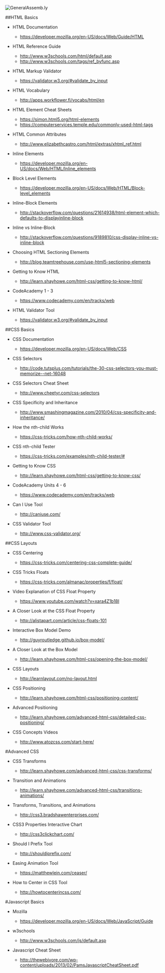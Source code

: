 ![GeneralAssemb.ly](https://github.com/generalassembly/ga-ruby-on-rails-for-devs/raw/master/images/ga.png "GeneralAssemb.ly")


##HTML Basics

* HTML Documentation
	* https://developer.mozilla.org/en-US/docs/Web/Guide/HTML
	
* HTML Reference Guide
	* http://www.w3schools.com/html/default.asp
  * http://www.w3schools.com/tags/ref_byfunc.asp

* HTML Markup Validator
  * https://validator.w3.org/#validate_by_input

* HTML Vocabulary
  * http://apps.workflower.fi/vocabs/html/en

* HTML Element Cheat Sheets
  * https://simon.html5.org/html-elements
  * https://computerservices.temple.edu/commonly-used-html-tags

* HTML Common Attributes
	* http://www.elizabethcastro.com/html/extras/xhtml_ref.html

* Inline Elements
	* https://developer.mozilla.org/en-US/docs/Web/HTML/Inline_elements

* Block Level Elements
	* https://developer.mozilla.org/en-US/docs/Web/HTML/Block-level_elements

* Inline-Block Elements
	* http://stackoverflow.com/questions/21614938/html-element-which-defaults-to-displayinline-block
	
* Inline vs Inline-Block
	* http://stackoverflow.com/questions/9189810/css-display-inline-vs-inline-block

* Choosing HTML Sectioning Elements
	* http://blog.teamtreehouse.com/use-html5-sectioning-elements

* Getting to Know HTML 
	* http://learn.shayhowe.com/html-css/getting-to-know-html/

* CodeAcademy 1 - 3 
	* https://www.codecademy.com/en/tracks/web

* HTML Validator Tool
	* https://validator.w3.org/#validate_by_input

##CSS Basics

* CSS Documentation
	* https://developer.mozilla.org/en-US/docs/Web/CSS

* CSS Selectors
  * http://code.tutsplus.com/tutorials/the-30-css-selectors-you-must-memorize--net-16048

* CSS Selectors Cheat Sheet
  * http://www.cheetyr.com/css-selectors

* CSS Specificity and Inheritance
  * http://www.smashingmagazine.com/2010/04/css-specificity-and-inheritance/

* How the nth-child Works
	* https://css-tricks.com/how-nth-child-works/

* CSS nth-child Tester
  * https://css-tricks.com/examples/nth-child-tester/#

* Getting to Know CSS 
	* http://learn.shayhowe.com/html-css/getting-to-know-css/

* CodeAcademy Units 4 - 6 
  * https://www.codecademy.com/en/tracks/web

* Can I Use Tool
	* http://caniuse.com/

* CSS Validator Tool
	* http://www.css-validator.org/

##CSS Layouts

* CSS Centering
	* https://css-tricks.com/centering-css-complete-guide/
	
* CSS Tricks Floats
	* https://css-tricks.com/almanac/properties/f/float/
	
* Video Explanation of CSS Float Property 
  * https://www.youtube.com/watch?v=xara4Z1b18I

* A Closer Look at the CSS Float Property 
	* http://alistapart.com/article/css-floats-101

* Interactive Box Model Demo
	* http://guyroutledge.github.io/box-model/

* A Closer Look at the Box Model
	* http://learn.shayhowe.com/html-css/opening-the-box-model/

* CSS Layouts
  * http://learnlayout.com/no-layout.html

* CSS Positioning
  * http://learn.shayhowe.com/html-css/positioning-content/

* Advanced Positioning 
  * http://learn.shayhowe.com/advanced-html-css/detailed-css-positioning/

* CSS Concepts Videos
  * http://www.atozcss.com/start-here/


#Advanced CSS

* CSS Transforms
	* http://learn.shayhowe.com/advanced-html-css/css-transforms/

* Transition and Animations
	* http://learn.shayhowe.com/advanced-html-css/transitions-animations/

* Transforms, Transitions, and Animations 
	* http://css3.bradshawenterprises.com/

* CSS3 Properties Interactive Chart
	* http://css3clickchart.com/

* Should I Prefix Tool
	* http://shouldiprefix.com/

* Easing Animation Tool
	* https://matthewlein.com/ceaser/

* How to Center in CSS Tool
	* http://howtocenterincss.com/

#Javascript Basics

* Mozilla 
	* https://developer.mozilla.org/en-US/docs/Web/JavaScript/Guide

* w3schools
	* http://www.w3schools.com/js/default.asp
	
* Javascript Cheat Sheet
	* http://thewebivore.com/wp-content/uploads/2013/02/PamsJavascriptCheatSheet.pdf
